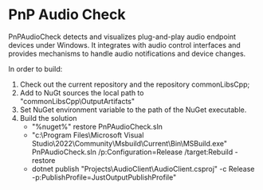 # PnP Audio Check

PnPAudioCheck detects and visualizes plug-and-play audio endpoint devices under Windows. It integrates with audio control interfaces and provides mechanisms to handle audio notifications and device changes.

In order to build:

1. Check out the current repository and the repository commonLibsCpp;
2. Add to NuGt sources the local path to "commonLibsCpp\OutputArtifacts"
3. Set NuGet environment variable to the path of the NuGet executable.
4. Build the solution
	- "%nuget%" restore PnPAudioCheck.sln
	- "c:\Program Files\Microsoft Visual Studio\2022\Community\Msbuild\Current\Bin\MSBuild.exe" PnPAudioCheck.sln /p:Configuration=Release /target:Rebuild -restore
	- dotnet publish \"Projects\\AudioClient\\AudioClient.csproj\" -c Release -p:PublishProfile=JustOutputPublishProfile"
